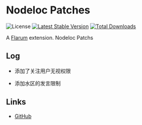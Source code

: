 # Nodeloc Patches

![License](https://img.shields.io/badge/license-MIT-blue.svg) [![Latest Stable Version](https://img.shields.io/packagist/v/nodeloc/nl-patchs.svg)](https://packagist.org/packages/nodeloc/nl-patchs) [![Total Downloads](https://img.shields.io/packagist/dt/nodeloc/nl-patchs.svg)](https://packagist.org/packages/nodeloc/nl-patchs)

A [Flarum](http://flarum.org) extension. Nodeloc Patchs


## Log

+ 添加了关注用户无视权限

+ 添加水区的发言限制


## Links

- [GitHub](https://github.com/nodeloc/nl-patchs)